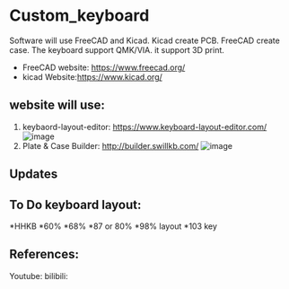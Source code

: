 # Custom_keyboard
Software will use FreeCAD and Kicad. Kicad create PCB. FreeCAD create case. The keyboard support QMK/VIA. it support 3D print.

* FreeCAD website: https://www.freecad.org/
* kicad Website:https://www.kicad.org/

website will use:
------------------
1. keybaord-layout-editor: https://www.keyboard-layout-editor.com/
   ![image]()
2. Plate & Case Builder: http://builder.swillkb.com/
   ![image]()

Updates
-------------------

To Do keyboard layout:
--------------
*HHKB
*60%
*68%
*87 or 80%
*98% layout
*103 key

References:
------------
Youtube: 
bilibili: 
